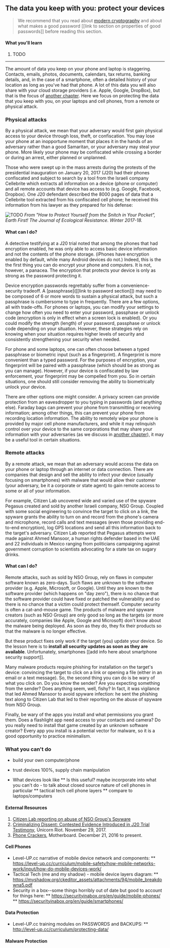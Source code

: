 ## The data you keep with you: protect your devices

> We recommend that you read about [modern cryptography](modern-cryptography.md) and about what makes a good password [[link to section on properties of good passwords]] before reading this section.

#### What you'll learn

1. TODO

---

The amount of data you keep on your phone and laptop is staggering.  Contacts, emails, photos, documents, calendars, tax returns, banking details, and, in the case of a smartphone, often a detailed history of your location as long as you've had that phone.
A lot of this data you will also share with your cloud storage providers (i.e. Apple, Google, DropBox), but that is the focus of [another chapter](comms.md). Here we focus on protecting the data that you keep with you, on your laptops and cell phones, from a remote or physical attack.

### Physical attacks

By a physical attack, we mean that your adversary would first gain physical access to your device through loss, theft, or confiscation.  You may lose your phone at an inopportune moment that places it in the hands of an adversary rather than a good Samaritan, or your adversary may steal your phone.  More likely your phone may be confiscated while crossing a border or during an arrest, either planned or unplanned.

Those who were swept up in the mass arrests during the protests of the presidential inauguration on January 20, 2017 (J20) had their phones confiscated and subject to search by a tool from the Israeli company Cellebrite which extracts all information on a device (phone or computer) and all remote accounts that device has access to (e.g. Google, Facebook, Dropbox).  One J20 defendant described the 8000 pages of data that a Cellebrite tool extracted from his confiscated cell phone; he received this information from his lawyer as they prepared for his defense:

![TODO](todo:image)
*From "How to Protect Yourself from the Snitch in Your Pocket", Earth First! The Journal of Ecological Resistance. Winter 2017-18.*

#### What can I do?

A detective testifying at a J20 trial noted that among the phones that had encryption enabled, he was only able to access basic device information and not the contents of the phone storage. (iPhones have encryption enabled by default, while many Android devices do not.)  Indeed, this is the the first thing you can do encrypt your phone and computers.  It is not, however, a panacea.  The encryption that protects your device is only as strong as the password protecting it.

Device encryption passwords regrettably suffer from a convenience-security tradeoff.  A [passphrase]([[link to password section]]) may need to be composed of 6 or more words to sustain a physical attack, but such a passphrase is cumbersome to type in frequently.  There are a few options, all with trade-offs.  For phones or laptops, you can modify your settings to change how often you need to enter your password, passphase or unlock code (encryption is only in effect when a screen lock is enabled). Or you could modify the strength (length) of your password, passphase or unlock code depending on your situation.  However, these strategies rely on knowing when your situation requires higher levels of security and consistently strengthening your security when needed.

For phone and some laptops, one can often choose between a typed passphrase or biometric input (such as a fingerprint).  A fingerprint is more convenient than a typed password.  For the purposes of encryption, your fingerprint will be paired with a passphrase (which should be as strong as you can manage).  However, if your device is confiscated by law enforcement, your fingerprint may be compelled from you.  So in certain situations, one should still consider removing the ability to biometrically unlock your device.

There are other options one might consider.  A privacy screen can provide protection from an eavesdropper to you typing in passwords (and anything else).  Faraday bags can prevent your phone from transmitting or receiving information; among other things, this can prevent your phone from recording location information.  The ability to remotely wipe your phone is provided by major cell phone manufacturers, and while it may relinquish control over your device to the same corporations that may share your information with your adversaries (as we discuss in [another chapter](comms.md)), it may be a useful tool in certain situations.

### Remote attacks

By a remote attack, we mean that an adversary would access the data on your phone or laptop through an internet or data connection.  There are companies that design and sell the ability to infect your device (usually focusing on smartphones) with malware that would allow their customer (your adversary, be it a corporate or state agent) to gain remote access to some or all of your information.

For example, Citizen Lab uncovered wide and varied use of the spyware Pegasus created and sold by another Israeli company, NSO Group.  Coupled with some social engineering to convince the target to click on a link, the spyware grants the ability to turn on and record from the phone's camera and microphone, record calls and text messages (even those providing end-to-end encryption), log GPS locations and send all this information back to the target's adversary. Citizen Lab reported that Pegasus attempts were made against Ahmed Mansoor, a human rights defender based in the UAE and 22 individuals in Mexico ranging from politicians campaigning against government corruption to scientists advocating for a state tax on sugary drinks.

#### What can I do?

Remote attacks, such as sold by NSO Group, rely on flaws in computer software known as zero-days. Such flaws are unknown to the software provider (e.g. Apple, Microsoft, or Google). Until they are known to the software provider (which happens on "day zero"), there is no chance that the software provider could have fixed or patched the vulnerability and so there is no chance that a victim could protect themself.  Computer security is often a cat-and-mouse game.  The products of malware and spyware creators (such as NSO Group) are only good so long as the targets (or more accurately, companies like Apple, Google and Microsoft) don't know about the malware being deployed.  As soon as they do, they fix their products so that the malware is no longer effective.

But these product fixes only work if the target (you) update your device.  So the lesson here is to **install all security updates as soon as they are available**.  Unfortunately, smartphones [[add info here about smartphone security support]].

Many malware products require phishing for installation on the target's device: convincing the target to click on a link or opening a file (either in an email or a text message).  So, the second thing you can do is be wary of what you click on.  Do you know the sender?  Are you expecting something from the sender?  Does anything seem, well, fishy?  In fact, it was vigilance that led Ahmed Mansoor to avoid spyware infection: he sent the phishing text along to Citizen Lab that led to their reporting on the abuse of spyware from NSO Group.

Finally, be wary of the apps you install and what permissions you grant them.  Does a flashlight app need access to your contacts and camera?  Do you really need to install that game created by an unknown software creator?  Every app you install is a potential vector for malware, so it is a good opportunity to practice minimalism.

### What you can't do

* build your own computer/phone
* trust devices 100%, supply chain manipulation


* What devices look like
** Is this useful?  maybe incorporate into what you can't do - to talk about closed source nature of cell phones in particular
** tactical tech cell phone layers
** compare to laptops/computers


#### External Resources

1. [Citizen Lab reporting on abuse of NSO Group's Spyware](https://citizenlab.ca/2016/08/million-dollar-dissident-iphone-zero-day-nso-group-uae/)
1. [Criminalizing Dissent: Contested Evidence Introduced in J20 Trial Testimony](https://www.unicornriot.ninja/2017/criminalizing-dissent-contested-evidence-introduced-j20-trial-testimony/), Unicorn Riot. November 29, 2017.
1. [Phone Crackers](https://motherboard.vice.com/en_us/topic/phone-crackers), Motherboard. December 21, 2016 to present.

#### Cell Phones

* Level-UP.cc narrative of mobile device network and components:
    ** https://level-up.cc/curriculum/mobile-safety/how-mobile-networks-work/input/how-do-mobile-devices-work/
* Tactical Tech (me and my shadow) - mobile device layers diagram:
    ** https://myshadow.org/ckeditor_assets/attachments/94/mobile_breakdowna5.pdf
* Security in a box--some things horribly out of date but good to account for things here:
    ** https://securityinabox.org/en/guide/mobile-phones/
    ** https://securityinabox.org/en/guide/smartphones/

#### Data Protection

* Level-UP.cc training modules on PASSWORDS and BACKUPS:
** http://level-up.cc/curriculum/protecting-data/

#### Malware Protection
